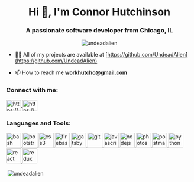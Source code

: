 <h1 align="center">Hi 👋, I'm Connor Hutchinson</h1>
<h3 align="center">A passionate software developer from Chicago, IL</h3>

<p align="center"> 
  <img src="https://komarev.com/ghpvc/?username=undeadalien&label=Profile%20views&color=0e75b6&style=flat" alt="undeadalien" /> 
</p>

- 👨‍💻 All of my projects are available at [https://github.com/UndeadAlien](https://github.com/UndeadAlien)

- 📫 How to reach me **workhutchc@gmail.com**

<h3 align="left">Connect with me:</h3>
<p align="left">
  
  <a href="https://linkedin.com/in/https://www.linkedin.com/in/hello-connor/" target="blank">
    <img align="center" src="https://cdn.jsdelivr.net/npm/simple-icons@3.0.1/icons/linkedin.svg" alt="https://www.linkedin.com/in/hello-connor/" height="30" width="40" />
  </a>
  
  <a href="https://www.hackerrank.com/https://www.hackerrank.com/undeadalien" target="blank">
    <img align="center" src="https://cdn.jsdelivr.net/npm/simple-icons@3.0.1/icons/hackerrank.svg" alt="https://www.hackerrank.com/undeadalien" height="30" width="40" />
  </a>
  
</p>

<h3 align="left">Languages and Tools:</h3>
<p align="left"> 
  <a href="https://www.gnu.org/software/bash/" target="_blank"> 
    <img src="https://www.vectorlogo.zone/logos/gnu_bash/gnu_bash-icon.svg" alt="bash" width="40" height="40"/> 
  </a> 
  
  <a href="https://getbootstrap.com" target="_blank"> 
    <img src="https://devicons.github.io/devicon/devicon.git/icons/bootstrap/bootstrap-plain.svg" alt="bootstrap" width="40" height="40"/> 
  </a> 
  
  <a href="https://www.w3schools.com/css/" target="_blank"> 
    <img src="https://devicons.github.io/devicon/devicon.git/icons/css3/css3-original-wordmark.svg" alt="css3" width="40" height="40"/> 
  </a> 
  
  <a href="https://firebase.google.com/" target="_blank"> 
    <img src="https://www.vectorlogo.zone/logos/firebase/firebase-icon.svg" alt="firebase" width="40" height="40"/>
  </a> 
  <a href="https://www.gatsbyjs.com/" target="_blank"> 
    <img src="https://www.vectorlogo.zone/logos/gatsbyjs/gatsbyjs-icon.svg" alt="gatsby" width="40" height="40"/> 
  </a>
  <a href="https://git-scm.com/" target="_blank">
    <img src="https://www.vectorlogo.zone/logos/git-scm/git-scm-icon.svg" alt="git" width="40" height="40"/>
  </a>
  <a href="https://developer.mozilla.org/en-US/docs/Web/JavaScript" target="_blank">
    <img src="https://devicons.github.io/devicon/devicon.git/icons/javascript/javascript-original.svg" alt="javascript" width="40" height="40"/>
  </a>

  <a href="https://nodejs.org" target="_blank">
    <img src="https://devicons.github.io/devicon/devicon.git/icons/nodejs/nodejs-original-wordmark.svg" alt="nodejs" width="40" height="40"/>
  </a>

  <a href="https://www.photoshop.com/en" target="_blank"> 
    <img src="https://devicons.github.io/devicon/devicon.git/icons/photoshop/photoshop-plain.svg" alt="photoshop" width="40" height="40"/>
  </a>

  <a href="https://postman.com" target="_blank"> 
    <img src="https://www.vectorlogo.zone/logos/getpostman/getpostman-icon.svg" alt="postman" width="40" height="40"/> 
  </a>
  
  <a href="https://www.python.org" target="_blank">
    <img src="https://devicons.github.io/devicon/devicon.git/icons/python/python-original.svg" alt="python" width="40" height="40"/>
  </a> 
  
  <a href="https://reactjs.org/" target="_blank"> 
    <img src="https://devicons.github.io/devicon/devicon.git/icons/react/react-original-wordmark.svg" alt="react" width="40" height="40"/>
  </a>
  
  <a href="https://redux.js.org" target="_blank">
    <img src="https://devicons.github.io/devicon/devicon.git/icons/redux/redux-original.svg" alt="redux" width="40" height="40"/> 
  </a>
</p>

<p>
  &nbsp;<img align="center" src="https://github-readme-stats.vercel.app/api?username=undeadalien&show_icons=true&locale=en" alt="undeadalien" />
</p>
